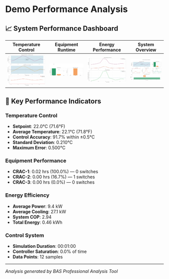# Demo Performance Analysis

## 📈 System Performance Dashboard

| Temperature Control | Equipment Runtime | Energy Performance | System Overview |
|-------|-------|-------|-------|
| ![PID](reports/pid_performance.png) | ![Runtime](reports/equipment_runtime.png) | ![Energy](reports/energy_performance.png) | ![Overview](reports/system_overview.png) |

## 🎯 Key Performance Indicators

### Temperature Control
- **Setpoint**: 22.0°C (71.6°F)
- **Average Temperature**: 22.1°C (71.8°F)
- **Control Accuracy**: 91.7% within ±0.5°C
- **Standard Deviation**: 0.210°C
- **Maximum Error**: 0.500°C

### Equipment Performance
- **CRAC-1**: 0.02 hrs (100.0%) — 0 switches
- **CRAC-2**: 0.00 hrs (16.7%) — 1 switches
- **CRAC-3**: 0.00 hrs (0.0%) — 0 switches

### Energy Efficiency
- **Average Power**: 9.4 kW
- **Average Cooling**: 27.1 kW
- **System COP**: 2.94
- **Total Energy**: 0.46 kWh

### Control System
- **Simulation Duration**: 00:01:00
- **Controller Saturation**: 0.0% of time
- **Data Points**: 12 samples

---
*Analysis generated by BAS Professional Analysis Tool*
